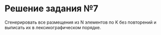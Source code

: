 # Решение задания №7
Сгенерировать все размещения из N элементов по K без повторений и выписать их в лексикографическом порядке.

